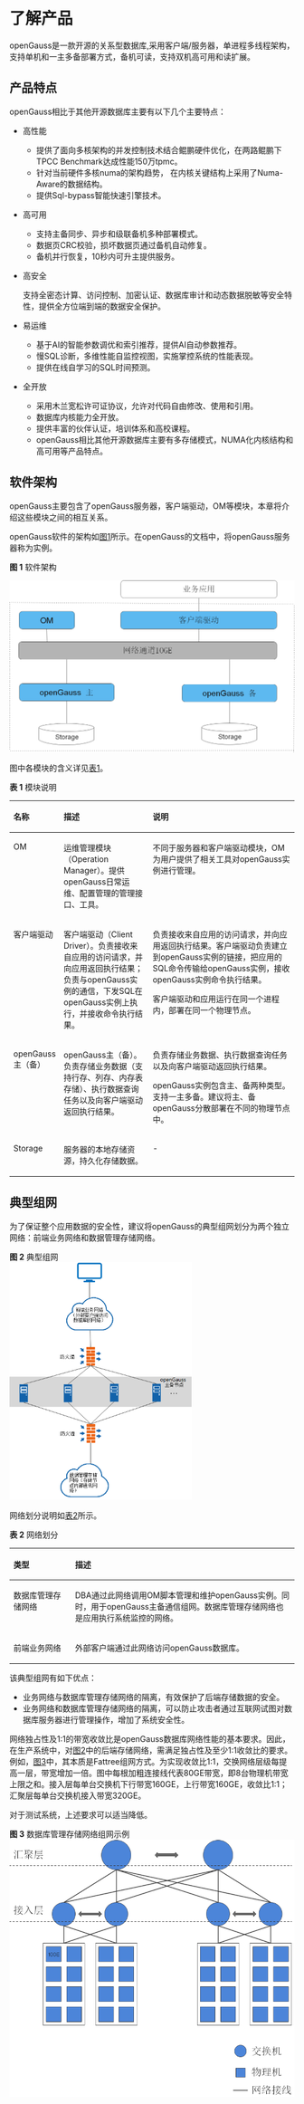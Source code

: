 # 了解产品<a name="ZH-CN_TOPIC_0289895988"></a>

openGauss是一款开源的关系型数据库,采用客户端/服务器，单进程多线程架构，支持单机和一主多备部署方式，备机可读，支持双机高可用和读扩展。

## 产品特点<a name="zh-cn_topic_0283139504_section1691115154716"></a>

openGauss相比于其他开源数据库主要有以下几个主要特点：

-   高性能
    -   提供了面向多核架构的并发控制技术结合鲲鹏硬件优化，在两路鲲鹏下TPCC Benchmark达成性能150万tpmc。
    -   针对当前硬件多核numa的架构趋势， 在内核关键结构上采用了Numa-Aware的数据结构。
    -   提供Sql-bypass智能快速引擎技术。


-   高可用
    -   支持主备同步、异步和级联备机多种部署模式。
    -   数据页CRC校验，损坏数据页通过备机自动修复。
    -   备机并行恢复，10秒内可升主提供服务。


-   高安全

    支持全密态计算、访问控制、加密认证、数据库审计和动态数据脱敏等安全特性，提供全方位端到端的数据安全保护。


-   易运维
    -   基于AI的智能参数调优和索引推荐，提供AI自动参数推荐。
    -   慢SQL诊断，多维性能自监控视图，实施掌控系统的性能表现。
    -   提供在线自学习的SQL时间预测。


-   全开放
    -   采用木兰宽松许可证协议，允许对代码自由修改、使用和引用。
    -   数据库内核能力全开放。
    -   提供丰富的伙伴认证，培训体系和高校课程。
    -   openGauss相比其他开源数据库主要有多存储模式，NUMA化内核结构和高可用等产品特点。


## 软件架构<a name="zh-cn_topic_0283139504_section120618203482"></a>

openGauss主要包含了openGauss服务器，客户端驱动，OM等模块，本章将介绍这些模块之间的相互关系。

openGauss软件的架构如[图1](#zh-cn_topic_0283139504_f078d2fc7ab574c8aa05c4a988e0df1b3)所示。在openGauss的文档中，将openGauss服务器称为实例。

**图 1**  软件架构<a name="zh-cn_topic_0283139504_f078d2fc7ab574c8aa05c4a988e0df1b3"></a>  

<img src="figures/openGauss逻辑架构图1.png" style="zoom: 50%;" />

图中各模块的含义详见[表1](#zh-cn_topic_0283139504_t17e13a118cb14f5facbde93d2db56660)。

**表 1**  模块说明

<a name="zh-cn_topic_0283139504_t17e13a118cb14f5facbde93d2db56660"></a>
<table><thead align="left"><tr id="zh-cn_topic_0283139504_r23e99de572e449a48226ecb3a7fdce97"><th class="cellrowborder" valign="top" width="14.530000000000001%" id="mcps1.2.4.1.1"><p id="zh-cn_topic_0283139504_add4f3914898b4c079553e3408c8b5d0e"><a name="zh-cn_topic_0283139504_add4f3914898b4c079553e3408c8b5d0e"></a><a name="zh-cn_topic_0283139504_add4f3914898b4c079553e3408c8b5d0e"></a>名称</p>
</th>
<th class="cellrowborder" valign="top" width="32.09%" id="mcps1.2.4.1.2"><p id="zh-cn_topic_0283139504_a273e4853355e4ac5acbb41e5343381e5"><a name="zh-cn_topic_0283139504_a273e4853355e4ac5acbb41e5343381e5"></a><a name="zh-cn_topic_0283139504_a273e4853355e4ac5acbb41e5343381e5"></a>描述</p>
</th>
<th class="cellrowborder" valign="top" width="53.38%" id="mcps1.2.4.1.3"><p id="zh-cn_topic_0283139504_a92b9271afb2c46ceaa69ab2e4931c646"><a name="zh-cn_topic_0283139504_a92b9271afb2c46ceaa69ab2e4931c646"></a><a name="zh-cn_topic_0283139504_a92b9271afb2c46ceaa69ab2e4931c646"></a>说明</p>
</th>
</tr>
</thead>
<tbody><tr id="zh-cn_topic_0283139504_rfd4ccf9040a844d1a49cc65c144bb10c"><td class="cellrowborder" valign="top" width="14.530000000000001%" headers="mcps1.2.4.1.1 "><p id="zh-cn_topic_0283139504_a064db1f7c1304b5182a5ddd5aef10999"><a name="zh-cn_topic_0283139504_a064db1f7c1304b5182a5ddd5aef10999"></a><a name="zh-cn_topic_0283139504_a064db1f7c1304b5182a5ddd5aef10999"></a>OM</p>
</td>
<td class="cellrowborder" valign="top" width="32.09%" headers="mcps1.2.4.1.2 "><p id="zh-cn_topic_0283139504_a981be26a319a4315a86d608e7ec3ce74"><a name="zh-cn_topic_0283139504_a981be26a319a4315a86d608e7ec3ce74"></a><a name="zh-cn_topic_0283139504_a981be26a319a4315a86d608e7ec3ce74"></a>运维管理模块（Operation Manager）。提供openGauss日常运维、配置管理的管理接口、工具。</p>
</td>
<td class="cellrowborder" valign="top" width="53.38%" headers="mcps1.2.4.1.3 "><p id="zh-cn_topic_0283139504_a0eb7a30899f24185a7dec414c4602f1a"><a name="zh-cn_topic_0283139504_a0eb7a30899f24185a7dec414c4602f1a"></a><a name="zh-cn_topic_0283139504_a0eb7a30899f24185a7dec414c4602f1a"></a>不同于服务器和客户端驱动模块，OM为用户提供了相关工具对openGauss实例进行管理。</p>
</td>
</tr>
<tr id="zh-cn_topic_0283139504_r010b48617bed4420ad1ed1f7b5c6039a"><td class="cellrowborder" valign="top" width="14.530000000000001%" headers="mcps1.2.4.1.1 "><p id="zh-cn_topic_0283139504_a5e39cb7dd58c43168e9adea00a5ef9ce"><a name="zh-cn_topic_0283139504_a5e39cb7dd58c43168e9adea00a5ef9ce"></a><a name="zh-cn_topic_0283139504_a5e39cb7dd58c43168e9adea00a5ef9ce"></a>客户端驱动</p>
</td>
<td class="cellrowborder" valign="top" width="32.09%" headers="mcps1.2.4.1.2 "><p id="zh-cn_topic_0283139504_ad932a4b0cda242a28115b277996d34d5"><a name="zh-cn_topic_0283139504_ad932a4b0cda242a28115b277996d34d5"></a><a name="zh-cn_topic_0283139504_ad932a4b0cda242a28115b277996d34d5"></a>客户端驱动（Client Driver）。负责接收来自应用的访问请求，并向应用返回执行结果；负责与openGauss实例的通信，下发SQL在openGauss实例上执行，并接收命令执行结果。</p>
</td>
<td class="cellrowborder" valign="top" width="53.38%" headers="mcps1.2.4.1.3 "><p id="zh-cn_topic_0283139504_p23234897162914"><a name="zh-cn_topic_0283139504_p23234897162914"></a><a name="zh-cn_topic_0283139504_p23234897162914"></a>负责接收来自应用的访问请求，并向应用返回执行结果。客户端驱动负责建立到openGauss实例的链接，把应用的SQL命令传输给openGauss实例，接收openGauss实例命令执行结果。</p>
<p id="zh-cn_topic_0283139504_p1240492914490"><a name="zh-cn_topic_0283139504_p1240492914490"></a><a name="zh-cn_topic_0283139504_p1240492914490"></a>客户端驱动和应用运行在同一个进程内，部署在同一个物理节点。</p>
</td>
</tr>
<tr id="zh-cn_topic_0283139504_r76b2e096c5fa4c4f9b26fb06ecb41827"><td class="cellrowborder" valign="top" width="14.530000000000001%" headers="mcps1.2.4.1.1 "><p id="zh-cn_topic_0283139504_ae4e00dcd40564c05b97ba8dcce29c28d"><a name="zh-cn_topic_0283139504_ae4e00dcd40564c05b97ba8dcce29c28d"></a><a name="zh-cn_topic_0283139504_ae4e00dcd40564c05b97ba8dcce29c28d"></a>openGauss主（备）</p>
</td>
<td class="cellrowborder" valign="top" width="32.09%" headers="mcps1.2.4.1.2 "><p id="zh-cn_topic_0283139504_a42da52cdf2c44452a63c9be1ab956b29"><a name="zh-cn_topic_0283139504_a42da52cdf2c44452a63c9be1ab956b29"></a><a name="zh-cn_topic_0283139504_a42da52cdf2c44452a63c9be1ab956b29"></a>openGauss主（备）。负责存储业务数据（支持行存、列存、内存表存储）、执行数据查询任务以及向客户端驱动返回执行结果。</p>
</td>
<td class="cellrowborder" valign="top" width="53.38%" headers="mcps1.2.4.1.3 "><p id="zh-cn_topic_0283139504_p1933624014508"><a name="zh-cn_topic_0283139504_p1933624014508"></a><a name="zh-cn_topic_0283139504_p1933624014508"></a>负责存储业务数据、执行数据查询任务以及向客户端驱动返回执行结果。</p>
<p id="zh-cn_topic_0283139504_p56577630162914"><a name="zh-cn_topic_0283139504_p56577630162914"></a><a name="zh-cn_topic_0283139504_p56577630162914"></a>openGauss实例包含主、备两种类型。支持一主多备。建议将主、备openGauss分散部署在不同的物理节点中。</p>
</td>
</tr>
<tr id="zh-cn_topic_0283139504_r239ecf59d9624912a07ca573b95d71e1"><td class="cellrowborder" valign="top" width="14.530000000000001%" headers="mcps1.2.4.1.1 "><p id="zh-cn_topic_0283139504_a160443f3a6df4967838ac30193cb787f"><a name="zh-cn_topic_0283139504_a160443f3a6df4967838ac30193cb787f"></a><a name="zh-cn_topic_0283139504_a160443f3a6df4967838ac30193cb787f"></a>Storage</p>
</td>
<td class="cellrowborder" valign="top" width="32.09%" headers="mcps1.2.4.1.2 "><p id="zh-cn_topic_0283139504_a4cae42d00e6e4e17aed7b4d7f2a43c27"><a name="zh-cn_topic_0283139504_a4cae42d00e6e4e17aed7b4d7f2a43c27"></a><a name="zh-cn_topic_0283139504_a4cae42d00e6e4e17aed7b4d7f2a43c27"></a>服务器的本地存储资源，持久化存储数据。</p>
</td>
<td class="cellrowborder" valign="top" width="53.38%" headers="mcps1.2.4.1.3 "><p id="zh-cn_topic_0283139504_ab9552856b54f46a4b96df77dd5853eee"><a name="zh-cn_topic_0283139504_ab9552856b54f46a4b96df77dd5853eee"></a><a name="zh-cn_topic_0283139504_ab9552856b54f46a4b96df77dd5853eee"></a>-</p>
</td>
</tr>
</tbody>
</table>

## 典型组网<a name="zh-cn_topic_0283139504_section188281333174918"></a>

为了保证整个应用数据的安全性，建议将openGauss的典型组网划分为两个独立网络：前端业务网络和数据管理存储网络。

**图 2**  典型组网<a name="zh-cn_topic_0283139504_zh-cn_topic_0085434654_zh-cn_topic_0059782024_fa885dc600f6a4c38860244454d95c7e4"></a>  
<img src="figures/典型组网.png" title="典型组网" style="zoom: 67%;" />

网络划分说明如[表2](#zh-cn_topic_0283139504_zh-cn_topic_0085434654_zh-cn_topic_0059782024_tb80dc4a120b64f6093f63535ce9998ef)所示。

**表 2**  网络划分

<a name="zh-cn_topic_0283139504_zh-cn_topic_0085434654_zh-cn_topic_0059782024_tb80dc4a120b64f6093f63535ce9998ef"></a>
<table><thead align="left"><tr id="zh-cn_topic_0283139504_zh-cn_topic_0085434654_zh-cn_topic_0059782024_r157fdb513ba046169c041938f8315c67"><th class="cellrowborder" valign="top" width="21.62%" id="mcps1.2.3.1.1"><p id="zh-cn_topic_0283139504_zh-cn_topic_0085434654_zh-cn_topic_0059782024_a0eca89497f4e4f1a9a06630ed6d6342d"><a name="zh-cn_topic_0283139504_zh-cn_topic_0085434654_zh-cn_topic_0059782024_a0eca89497f4e4f1a9a06630ed6d6342d"></a><a name="zh-cn_topic_0283139504_zh-cn_topic_0085434654_zh-cn_topic_0059782024_a0eca89497f4e4f1a9a06630ed6d6342d"></a>类型</p>
</th>
<th class="cellrowborder" valign="top" width="78.38000000000001%" id="mcps1.2.3.1.2"><p id="zh-cn_topic_0283139504_zh-cn_topic_0085434654_zh-cn_topic_0059782024_a5f2a39fe351c4e9da8c5f8726e62f0b9"><a name="zh-cn_topic_0283139504_zh-cn_topic_0085434654_zh-cn_topic_0059782024_a5f2a39fe351c4e9da8c5f8726e62f0b9"></a><a name="zh-cn_topic_0283139504_zh-cn_topic_0085434654_zh-cn_topic_0059782024_a5f2a39fe351c4e9da8c5f8726e62f0b9"></a>描述</p>
</th>
</tr>
</thead>
<tbody><tr id="zh-cn_topic_0283139504_zh-cn_topic_0085434654_zh-cn_topic_0059782024_rc849bac0400340e4b0844f155986cf8e"><td class="cellrowborder" valign="top" width="21.62%" headers="mcps1.2.3.1.1 "><p id="zh-cn_topic_0283139504_zh-cn_topic_0085434654_zh-cn_topic_0059782024_a47067c6256d64ec9a78c551a2e408a32"><a name="zh-cn_topic_0283139504_zh-cn_topic_0085434654_zh-cn_topic_0059782024_a47067c6256d64ec9a78c551a2e408a32"></a><a name="zh-cn_topic_0283139504_zh-cn_topic_0085434654_zh-cn_topic_0059782024_a47067c6256d64ec9a78c551a2e408a32"></a>数据库管理存储网络</p>
</td>
<td class="cellrowborder" valign="top" width="78.38000000000001%" headers="mcps1.2.3.1.2 "><p id="zh-cn_topic_0283139504_p13825610164710"><a name="zh-cn_topic_0283139504_p13825610164710"></a><a name="zh-cn_topic_0283139504_p13825610164710"></a>DBA通过此网络调用OM脚本管理和维护openGauss实例。同时，用于openGauss主备通信组网。数据库管理存储网络也是应用执行系统监控的网络。</p>
</td>
</tr>
<tr id="zh-cn_topic_0283139504_zh-cn_topic_0085434654_zh-cn_topic_0059782024_r8ce2e458c24243cd8e5035626c37982d"><td class="cellrowborder" valign="top" width="21.62%" headers="mcps1.2.3.1.1 "><p id="zh-cn_topic_0283139504_zh-cn_topic_0085434654_zh-cn_topic_0059782024_zh-cn_topic_0009209708_p760730711167"><a name="zh-cn_topic_0283139504_zh-cn_topic_0085434654_zh-cn_topic_0059782024_zh-cn_topic_0009209708_p760730711167"></a><a name="zh-cn_topic_0283139504_zh-cn_topic_0085434654_zh-cn_topic_0059782024_zh-cn_topic_0009209708_p760730711167"></a>前端业务网络</p>
</td>
<td class="cellrowborder" valign="top" width="78.38000000000001%" headers="mcps1.2.3.1.2 "><p id="zh-cn_topic_0283139504_zh-cn_topic_0085434654_zh-cn_topic_0059782024_a25190193e921462d9eae93aa756ef832"><a name="zh-cn_topic_0283139504_zh-cn_topic_0085434654_zh-cn_topic_0059782024_a25190193e921462d9eae93aa756ef832"></a><a name="zh-cn_topic_0283139504_zh-cn_topic_0085434654_zh-cn_topic_0059782024_a25190193e921462d9eae93aa756ef832"></a>外部客户端通过此网络访问openGauss数据库。</p>
</td>
</tr>
</tbody>
</table>

该典型组网有如下优点：

-   业务网络与数据库管理存储网络的隔离，有效保护了后端存储数据的安全。
-   业务网络和数据库管理存储网络的隔离，可以防止攻击者通过互联网试图对数据库服务器进行管理操作，增加了系统安全性。

网络独占性及1:1的带宽收敛比是openGauss数据库网络性能的基本要求。因此，在生产系统中，对[图2](#zh-cn_topic_0283139504_zh-cn_topic_0085434654_zh-cn_topic_0059782024_fa885dc600f6a4c38860244454d95c7e4)中的后端存储网络，需满足独占性及至少1:1收敛比的要求。例如，[图3](#zh-cn_topic_0283139504_zh-cn_topic_0085434654_zh-cn_topic_0059782024_fig397545395542)中，其本质是Fattree组网方式。为实现收敛比1:1，交换网络层级每提高一层，带宽增加一倍。图中每根加粗连接线代表80GE带宽，即8台物理机带宽上限之和。接入层每单台交换机下行带宽160GE，上行带宽160GE，收敛比1:1；汇聚层每单台交换机接入带宽320GE。

对于测试系统，上述要求可以适当降低。

**图 3**  数据库管理存储网络组网示例<a name="zh-cn_topic_0283139504_zh-cn_topic_0085434654_zh-cn_topic_0059782024_fig397545395542"></a>  
<img src="figures/数据库管理存储网络组网示例.png" title="数据库管理存储网络组网示例" style="zoom:67%;" />

